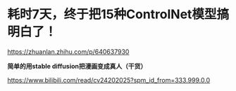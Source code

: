 # 耗时7天，终于把15种ControlNet模型搞明白了！

https://zhuanlan.zhihu.com/p/640637930



**简单的用stable diffusion把漫画变成真人（干货）**

https://www.bilibili.com/read/cv24202025?spm_id_from=333.999.0.0